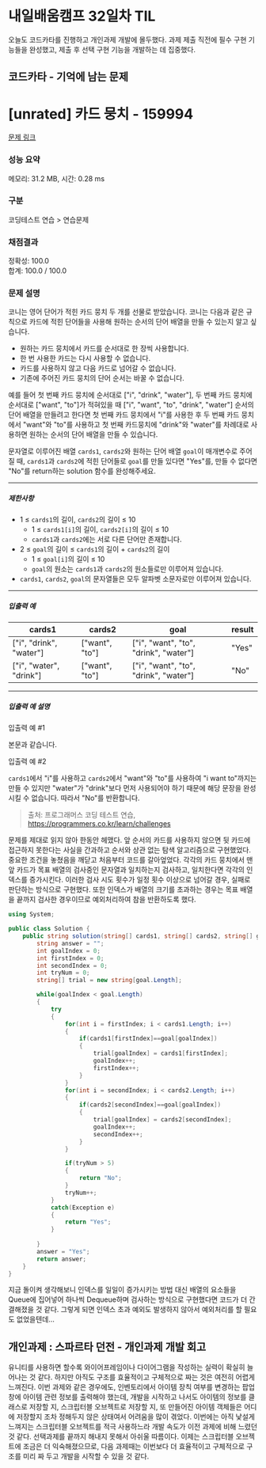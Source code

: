 # 내일배움캠프 32일차 TIL  
오늘도 코드카타를 진행하고 개인과제 개발에 몰두했다. 과제 제출 직전에 필수 구현 기능들을 완성했고, 제출 후 선택 구현 기능을 개발하는 데 집중했다.  

## 코드카타 - 기억에 남는 문제  
# [unrated] 카드 뭉치 - 159994 

[문제 링크](https://school.programmers.co.kr/learn/courses/30/lessons/159994) 

### 성능 요약

메모리: 31.2 MB, 시간: 0.28 ms

### 구분

코딩테스트 연습 > 연습문제

### 채점결과

정확성: 100.0<br/>합계: 100.0 / 100.0

### 문제 설명

<p>코니는 영어 단어가 적힌 카드 뭉치 두 개를 선물로 받았습니다. 코니는 다음과 같은 규칙으로 카드에 적힌 단어들을 사용해 원하는 순서의 단어 배열을 만들 수 있는지 알고 싶습니다.</p>

<ul>
<li>원하는 카드 뭉치에서 카드를 순서대로 한 장씩 사용합니다.</li>
<li>한 번 사용한 카드는 다시 사용할 수 없습니다.</li>
<li>카드를 사용하지 않고 다음 카드로 넘어갈 수 없습니다.</li>
<li>기존에 주어진 카드 뭉치의 단어 순서는 바꿀 수 없습니다.</li>
</ul>

<p>예를 들어 첫 번째 카드 뭉치에 순서대로 ["i", "drink", "water"], 두 번째 카드 뭉치에 순서대로 ["want", "to"]가 적혀있을 때 ["i", "want", "to", "drink", "water"] 순서의 단어 배열을 만들려고 한다면 첫 번째 카드 뭉치에서 "i"를 사용한 후 두 번째 카드 뭉치에서 "want"와 "to"를 사용하고 첫 번째 카드뭉치에 "drink"와 "water"를 차례대로 사용하면 원하는 순서의 단어 배열을 만들 수 있습니다.</p>

<p>문자열로 이루어진 배열 <code>cards1</code>, <code>cards2</code>와 원하는 단어 배열&nbsp;<code>goal</code>이 매개변수로 주어질 때, <code>cards1</code>과 <code>cards2</code>에 적힌 단어들로 <code>goal</code>를 만들 있다면 "Yes"를, 만들 수 없다면 "No"를 return하는 solution 함수를 완성해주세요.</p>

<hr>

<h5>제한사항</h5>

<ul>
<li>1 ≤ <code>cards1</code>의 길이, <code>cards2</code>의 길이 ≤ 10

<ul>
<li>1 ≤ <code>cards1[i]</code>의 길이, <code>cards2[i]</code>의 길이 ≤ 10</li>
<li><code>cards1</code>과 <code>cards2</code>에는 서로 다른 단어만 존재합니다.</li>
</ul></li>
<li>2 ≤ <code>goal</code>의 길이 ≤ <code>cards1</code>의 길이 + <code>cards2</code>의 길이

<ul>
<li>1 ≤ <code>goal[i]</code>의 길이 ≤ 10</li>
<li><code>goal</code>의 원소는 <code>cards1</code>과 <code>cards2</code>의 원소들로만 이루어져 있습니다.</li>
</ul></li>
<li><code>cards1</code>, <code>cards2</code>, <code>goal</code>의 문자열들은 모두 알파벳 소문자로만 이루어져 있습니다.</li>
</ul>

<hr>

<h5>입출력 예</h5>
<table class="table">
        <thead><tr>
<th>cards1</th>
<th>cards2</th>
<th>goal</th>
<th>result</th>
</tr>
</thead>
        <tbody><tr>
<td>["i", "drink", "water"]</td>
<td>["want", "to"]</td>
<td>["i", "want", "to", "drink", "water"]</td>
<td>"Yes"</td>
</tr>
<tr>
<td>["i", "water", "drink"]</td>
<td>["want", "to"]</td>
<td>["i", "want", "to", "drink", "water"]</td>
<td>"No"</td>
</tr>
</tbody>
      </table>
<hr>

<h5>입출력 예 설명</h5>

<p>입출력 예 #1</p>

<p>본문과 같습니다.</p>

<p>입출력 예 #2</p>

<p><code>cards1</code>에서 "i"를 사용하고 <code>cards2</code>에서 "want"와 "to"를 사용하여 "i want to"까지는 만들 수 있지만 "water"가 "drink"보다 먼저 사용되어야 하기 때문에 해당 문장을 완성시킬 수 없습니다. 따라서 "No"를 반환합니다.</p>


> 출처: 프로그래머스 코딩 테스트 연습, https://programmers.co.kr/learn/challenges

문제를 제대로 읽지 않아 한동안 헤맸다. 앞 순서의 카드를 사용하지 않으면 뒷 카드에 접근하지 못한다는 사실을 간과하고 순서와 상관 없는 탐색 알고리즘으로 구현했었다. 중요한 조건을 놓쳤음을 깨닫고 처음부터 코드를 갈아엎었다. 각각의 카드 뭉치에서 맨 앞 카드가 목표 배열의 검사중인 문자열과 일치하는지 검사하고, 일치한다면 각각의 인덱스를 증가시킨다. 이러한 검사 시도 횟수가 일정 횟수 이상으로 넘어갈 경우, 실패로 판단하는 방식으로 구현했다. 또한 인덱스가 배열의 크기를 초과하는 경우는 목표 배열을 끝까지 검사한 경우이므로 예외처리하여 참을 반환하도록 했다.  
```cs
using System;

public class Solution {
    public string solution(string[] cards1, string[] cards2, string[] goal) {
        string answer = "";
        int goalIndex = 0;
        int firstIndex = 0;
        int secondIndex = 0;
        int tryNum = 0;
        string[] trial = new string[goal.Length];

        while(goalIndex < goal.Length)
        {
            try
            {
                for(int i = firstIndex; i < cards1.Length; i++)
                {
                    if(cards1[firstIndex]==goal[goalIndex])
                    {
                        trial[goalIndex] = cards1[firstIndex];
                        goalIndex++;
                        firstIndex++;
                    }
                }
                for(int i = secondIndex; i < cards2.Length; i++)
                {
                    if(cards2[secondIndex]==goal[goalIndex])
                    {
                        trial[goalIndex] = cards2[secondIndex];
                        goalIndex++;
                        secondIndex++;
                    }
                }

                if(tryNum > 5)
                {
                    return "No";
                }
                tryNum++;
            }
            catch(Exception e)
            {
                return "Yes";
            }
            
        }
        answer = "Yes";
        return answer;
    }
}
```
지금 돌이켜 생각해보니 인덱스를 일일이 증가시키는 방법 대신 배열의 요소들을 Queue에 집어넣어 하나씩 Dequeue하며 검사하는 방식으로 구현했다면 코드가 더 간결해졌을 것 같다. 그렇게 되면 인덱스 초과 예외도 발생하지 않아서 예외처리를 할 필요도 없었을텐데...  

## 개인과제 : 스파르타 던전 - 개인과제 개발 회고  
유니티를 사용하면 할수록 와이어프레임이나 다이어그램을 작성하는 실력이 확실히 늘어나는 것 같다. 하지만 아직도 구조를 효율적이고 구체적으로 짜는 것은 여전히 어렵게 느껴진다. 이번 과제와 같은 경우에도, 인벤토리에서 아이템 장칙 여부를 변경하는 팝업 창에 아이템 관련 정보를 출력해야 했는데, 개발을 시작하고 나서도 아이템의 정보를 클래스로 저장할 지, 스크립터블 오브젝트로 저장할 지, 또 만들어진 아이템 객체들은 어디에 저장할지 조차 정해두지 않은 상태여서 어려움을 많이 겪었다. 이번에는 아직 낯설게 느껴지는 스크립터블 오브젝트를 적극 사용하느라 개발 속도가 이전 과제에 비해 느렸던 것 같다. 선택과제를 끝까지 해내지 못해서 아쉬울 따름이다. 이제는 스크립터블 오브젝트에 조금은 더 익숙해졌으므로, 다음 과제때는 이번보다 더 효율적이고 구체적으로 구조를 미리 짜 두고 개발을 시작할 수 있을 것 같다.
